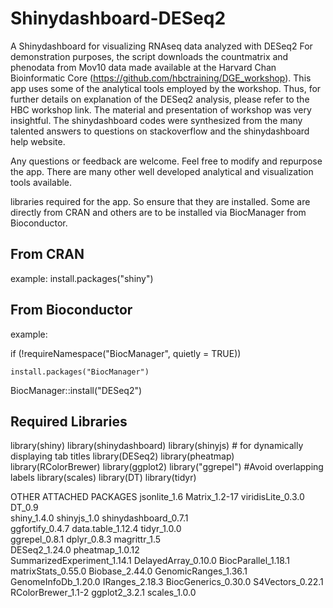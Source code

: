 # Shinydashboard-DESeq2
A Shinydashboard for visualizing RNAseq data analyzed with DESeq2
For demonstration purposes, the script downloads the countmatrix and phenodata from Mov10 data made available at the Harvard Chan Bioinformatic Core (https://github.com/hbctraining/DGE_workshop). This app uses some of the analytical tools employed by the workshop. Thus, for further details on explanation of the DESeq2 analysis, please refer to the HBC workshop link. The material and presentation of workshop was very insightful. The shinydashboard codes were synthesized from the many talented answers to questions on stackoverflow and the shinydashboard help website.

Any questions or feedback are welcome. Feel free to modify and repurpose the app. There are many other well developed analytical and visualization tools available.



libraries required for the app. So ensure that they are installed. Some are directly from CRAN and others are to be installed via BiocManager from Bioconductor.
## From CRAN
example:
install.packages("shiny")

## From Bioconductor
example:

if (!requireNamespace("BiocManager", quietly = TRUE))
    
    install.packages("BiocManager")

BiocManager::install("DESeq2")

## Required Libraries
library(shiny)
library(shinydashboard)
library(shinyjs) # for dynamically displaying tab titles
library(DESeq2)
library(pheatmap)
library(RColorBrewer)
library(ggplot2)
library("ggrepel") #Avoid overlapping labels
library(scales)
library(DT)
library(tidyr)

OTHER ATTACHED PACKAGES
jsonlite_1.6    Matrix_1.2-17      viridisLite_0.3.0    DT_0.9  
 shiny_1.4.0    shinyjs_1.0     shinydashboard_0.7.1    
ggfortify_0.4.7     data.table_1.12.4       tidyr_1.0.0  
ggrepel_0.8.1       dplyr_0.8.3     magrittr_1.5  
DESeq2_1.24.0         pheatmap_1.0.12     
SummarizedExperiment_1.14.1     DelayedArray_0.10.0     BiocParallel_1.18.1 
matrixStats_0.55.0      Biobase_2.44.0 
GenomicRanges_1.36.1    GenomeInfoDb_1.20.0     IRanges_2.18.3      BiocGenerics_0.30.0 
S4Vectors_0.22.1    RColorBrewer_1.1-2          ggplot2_3.2.1    scales_1.0.0          
